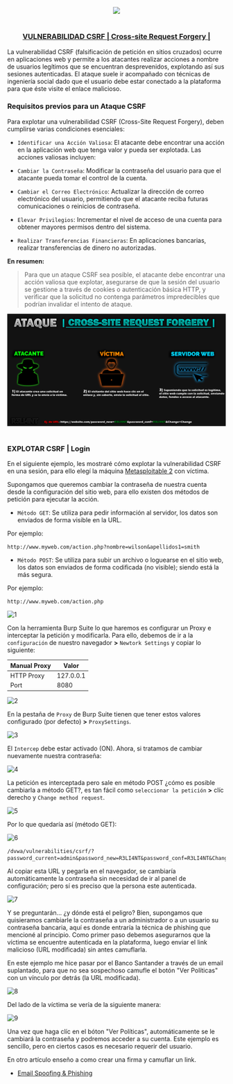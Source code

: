 <p align="center">
  <a href="https://github.com/DenverCoder1/readme-typing-svg"><img src="https://readme-typing-svg.herokuapp.com?font=Fira+Code&pause=1000&color=D1F700&width=405&lines=Explotar+vulnerabilidad+CSRF"></a>
</p>

<h1 align="center"></h1>

<h3 align="center"><ins>VULNERABILIDAD CSRF | Cross-site Request Forgery |</ins></h3>

La vulnerabilidad CSRF (falsificación de petición en sitios cruzados) ocurre en aplicaciones web y permite a los atacantes realizar acciones a nombre de usuarios legítimos que se encuentran desprevenidos, explotando así sus sesiones autenticadas. El ataque suele ir acompañado con técnicas de ingeniería social dado que el usuario debe estar conectado a la plataforma para que éste visite el enlace malicioso.

### Requisitos previos para un Ataque CSRF
Para explotar una vulnerabilidad CSRF (Cross-Site Request Forgery), deben cumplirse varias condiciones esenciales:

- `Identificar una Acción Valiosa`: El atacante debe encontrar una acción en la aplicación web que tenga valor y pueda ser explotada.
Las acciones valiosas incluyen:

- `Cambiar la Contraseña`: Modificar la contraseña del usuario para que el atacante pueda tomar el control de la cuenta.

- `Cambiar el Correo Electrónico`: Actualizar la dirección de correo electrónico del usuario, permitiendo que el atacante reciba futuras comunicaciones o reinicios de contraseña.

- `Elevar Privilegios`: Incrementar el nivel de acceso de una cuenta para obtener mayores permisos dentro del sistema.

-  `Realizar Transferencias Financieras`: En aplicaciones bancarias, realizar transferencias de dinero no autorizadas.

**En resumen:**

> Para que un ataque CSRF sea posible, el atacante debe encontrar una acción valiosa que explotar, asegurarse de que la sesión del usuario se gestione a través de cookies o autenticación básica HTTP, y verificar que la solicitud no contenga parámetros impredecibles que podrían invalidar el intento de ataque.

<p align="center">
  <img src="https://github.com/R3LI4NT/articulos/blob/main/Pentesting/WEB/img/ataqueCSRF.png">
</p>

<h1 align="center"></h1>

### EXPLOTAR CSRF | Login
En el siguiente ejemplo, les mostraré cómo explotar la vulnerabilidad CSRF en una sesión, para ello elegí la máquina <a href="https://github.com/R3LI4NT/ctf-retos/blob/main/1-%20Maquinas-Easy/Metasploitable_2.md">Metasploitable 2</a> con víctima.

Supongamos que queremos cambiar la contraseña de nuestra cuenta desde la configuración del sitio web, para ello existen dos métodos de petición para ejecutar la acción.

- `Método GET`: Se utiliza para pedir información al servidor, los datos son enviados de forma visible en la URL.

Por ejemplo:
```
http://www.myweb.com/action.php?nombre=wilson&apellidos1=smith
```

- `Método POST`: Se utiliza para subir un archivo o loguearse en el sitio web, los datos son enviados de forma codificada (no visible); siendo está la más segura.

Por ejemplo:
```
http://www.myweb.com/action.php
```

![1](https://github.com/R3LI4NT/articulos/assets/75953873/cb94e897-6175-46db-b9c8-0a7519fae0b7)

Con la herramienta Burp Suite lo que haremos es configurar un Proxy e interceptar la petición y modificarla. Para ello, debemos de ir a la `configuración` de nuestro navegador **>** `Newtork Settings` y copiar lo siguiente:

| Manual Proxy | Valor |
| ------------- | ------------- |
| HTTP Proxy | 127.0.0.1  |
| Port  | 8080 |

![2](https://github.com/R3LI4NT/articulos/assets/75953873/3e971371-726f-48c8-a793-bd5ef075f9c9)

En la pestaña de `Proxy` de Burp Suite tienen que tener estos valores configurado (por defecto) **>** `ProxySettings`.

![3](https://github.com/R3LI4NT/articulos/assets/75953873/5d1a8f91-f21e-4dfb-9431-55dfaacce3c9)

El `Intercep` debe estar activado (ON). Ahora, si tratamos de cambiar nuevamente nuestra contraseña:

![4](https://github.com/R3LI4NT/articulos/assets/75953873/6cbc63db-6f28-40dd-9220-b825cd061306)

La petición es interceptada pero sale en método POST ¿cómo es posible cambiarla a método GET?, es tan fácil como `seleccionar la petición` **>** clíc derecho y `Change method request`.

![5](https://github.com/R3LI4NT/articulos/assets/75953873/b332267d-f2e5-431e-a45c-347fdc84f1bb)

Por lo que quedaría así (método GET):

![6](https://github.com/R3LI4NT/articulos/assets/75953873/10b7b241-e649-4d7e-aff7-7c1e4736e2ea)

```
/dvwa/vulnerabilities/csrf/?password_current=admin&password_new=R3LI4NT&password_conf=R3LI4NT&Change=Change 
```

Al copiar esta URL y pegarla en el navegador, se cambiaría automáticamente la contraseña sin necesidad de ir al panel de configuración; pero sí es preciso que la persona este autenticada.

![7](https://github.com/R3LI4NT/articulos/assets/75953873/eec3fc66-34a3-4fde-b969-d016d7d65ba9)

Y se preguntarán... ¿y dónde está el peligro? Bien, supongamos que quisieramos cambiarle la contraseña a un administrador o a un usuario su contraseña bancaria, aquí es donde entraría la técnica de phishing que mencioné al principio. Como primer paso debemos asegurarnos que la víctima se encuentre autenticada en la plataforma, luego enviar el link malicioso (URL modificada) sin antes camuflarla.

En este ejemplo me hice pasar por el Banco Santander a través de un email suplantado, para que no sea sospechoso camufle el botón "Ver Políticas" con un vínculo por detrás (la URL modificada).

![8](https://github.com/R3LI4NT/articulos/assets/75953873/5a5c0206-ae78-48b5-9067-1f6df42e2cdd)

Del lado de la víctima se vería de la siguiente manera:

![9](https://github.com/R3LI4NT/articulos/assets/75953873/a88d4220-9524-4110-be42-8dab0f3b0b6e)

Una vez que haga clíc en el bóton "Ver Políticas", automáticamente se le cambiará la contraseña y podremos acceder a su cuenta. Este ejemplo es sencillo, pero en ciertos casos es necesario requerir del usuario.

En otro artículo enseño a como crear una firma y camuflar un link.

- <a href="https://github.com/R3LI4NT/articulos/blob/main/Pentesting/ING-SOCIAL/email_spoofing.md">Email Spoofing & Phishing</a>
